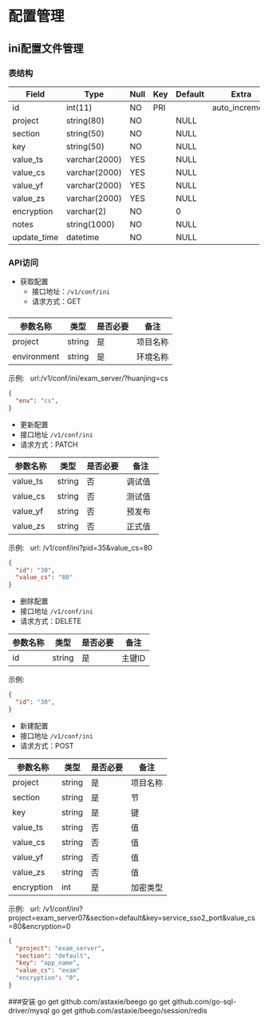 # 配置管理
## ini配置文件管理
### 表结构

| Field       | Type           | Null | Key  | Default | Extra           | 
| -------     | ----           | ---- | ---- | ------- | -----           |
| id          | int(11)        | NO   | PRI  |         | auto_increment  |
| project     | string(80)     | NO   |      | NULL    |                 |
| section     | string(50)     | NO   |      | NULL    |                 |
| key         | string(50)     | NO   |      | NULL    |                 |
| value_ts    | varchar(2000)  | YES  |      | NULL    |                 |
| value_cs    | varchar(2000)  | YES  |      | NULL    |                 |
| value_yf    | varchar(2000)  | YES  |      | NULL    |                 |
| value_zs    | varchar(2000)  | YES  |      | NULL    |                 |
| encryption  | varchar(2)     | NO   |      | 0       |                 |
| notes       | string(1000)   | NO   |      | NULL    |                 |
| update_time | datetime       | NO   |      | NULL    |                 |
###
### API访问
- 获取配置  
  - 接口地址：`/v1/conf/ini` 
  - 请求方式：GET

###
| 参数名称    | 类型   | 是否必要 | 备注     |
| --          | --     | --       | --       |
| project     | string | 是       | 项目名称 |
| environment | string | 是       | 环境名称 | 

示例:  
url:/v1/conf/ini/exam_server/?huanjing=cs
```json
{
  "env": "cs",
}
```

- 更新配置
 - 接口地址 `/v1/conf/ini`  
 - 请求方式：PATCH

| 参数名称    | 类型   | 是否必要 | 备注     |
| --         | --     | --       | --      |
| value_ts   | string | 否       | 调试值   |
| value_cs   | string | 否       | 测试值   | 
| value_yf   | string | 否       | 预发布   |
| value_zs   | string | 否       | 正式值   |

示例:  
url: /v1/conf/ini?pid=35&value_cs=80 
```json
{
  "id": "30",
  "value_cs": "80"
}
```

- 删除配置
 - 接口地址 `/v1/conf/ini`
 - 请求方式：DELETE

| 参数名称    | 类型   | 是否必要  | 备注     |
| --         | --     | --       | --       |
| id         | string | 是       | 主键ID |
  

示例:    
```json
{
  "id": "30",
}
```

- 新建配置
 - 接口地址 `/v1/conf/ini`
 - 请求方式：POST

| 参数名称    | 类型   | 是否必要 | 备注     |
| --          | --     | --       | --       |
| project     | string | 是       | 项目名称 | 
| section     | string | 是       | 节       |
| key         | string | 是       | 键       |
| value_ts    | string | 否       | 值       |
| value_cs    | string | 否       | 值       |
| value_yf    | string | 否       | 值       |
| value_zs    | string | 否       | 值       |
| encryption  | int    | 是       | 加密类型 |

示例:  
url: /v1/conf/ini?project=exam_server07&section=default&key=service_sso2_port&value_cs=80&encryption=0 
```json
{
  "project": "exam_server",
  "section": "default",
  "key": "app_name",
  "value_cs": "exam"
  "encryption": "0",
}
```
###安装
go get github.com/astaxie/beego
go get github.com/go-sql-driver/mysql
go get github.com/astaxie/beego/session/redis